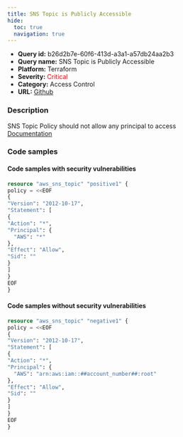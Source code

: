 ```yaml
---
title: SNS Topic is Publicly Accessible
hide:
  toc: true
  navigation: true
---
```


<style>
  .highlight .hll {
    background-color: #ff171742;
  }
  .md-content {
    max-width: 1100px;
    margin: 0 auto;
  }
</style>

-   **Query id:** b26d2b7e-60f6-413d-a3a1-a57db24aa2b3
-   **Query name:** SNS Topic is Publicly Accessible
-   **Platform:** Terraform
-   **Severity:** <span style="color:#ff0000">Critical</span>
-   **Category:** Access Control
-   **URL:** [Github](https://github.com/Checkmarx/kics/tree/master/assets/queries/terraform/aws/sns_topic_is_publicly_accessible)

### Description
SNS Topic Policy should not allow any principal to access<br>
[Documentation](https://registry.terraform.io/providers/hashicorp/aws/latest/docs/resources/sns_topic)

### Code samples
#### Code samples with security vulnerabilities
```tf title="Positive test num. 1 - tf file" hl_lines="2"
resource "aws_sns_topic" "positive1" {
policy = <<EOF
{
"Version": "2012-10-17",
"Statement": [
{
"Action": "*",
"Principal": {
  "AWS": "*"
},
"Effect": "Allow",
"Sid": ""
}
]
}
EOF
}

```


#### Code samples without security vulnerabilities
```tf title="Negative test num. 1 - tf file"
resource "aws_sns_topic" "negative1" {
policy = <<EOF
{
"Version": "2012-10-17",
"Statement": [
{
"Action": "*",
"Principal": {
  "AWS": "arn:aws:iam::##account_number##:root"
},
"Effect": "Allow",
"Sid": ""
}
]
}
EOF
}


```
